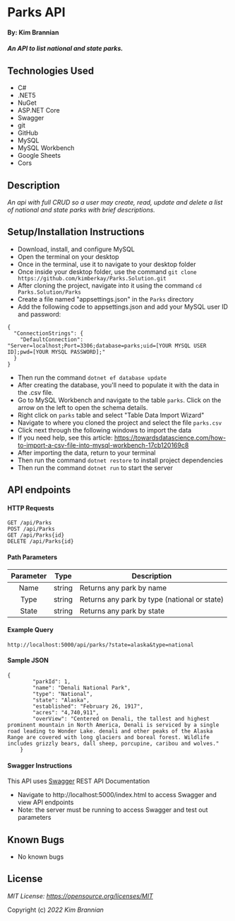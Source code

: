 # Parks API

#### By: Kim Brannian

#### _An API to list national and state parks._

## Technologies Used
* C#
* .NET5
* NuGet
* ASP.NET Core
* Swagger
* git
* GitHub
* MySQL
* MySQL Workbench
* Google Sheets
* Cors

## Description
_An api with full CRUD so a user may create, read, update and delete a list of national and state parks with brief descriptions._

## Setup/Installation Instructions
* Download, install, and configure MySQL
* Open the terminal on your desktop
* Once in the terminal, use it to navigate to your desktop folder
* Once inside your desktop folder, use the command `git clone https://github.com/kimberkay/Parks.Solution.git`
* After cloning the project, navigate into it using the command `cd Parks.Solution/Parks`
* Create a file named "appsettings.json" in the `Parks` directory
* Add the following code to appsettings.json and add your MySQL user ID and password:
```
{
  "ConnectionStrings": {
    "DefaultConnection": "Server=localhost;Port=3306;database=parks;uid=[YOUR MYSQL USER ID];pwd=[YOUR MYSQL PASSWORD];"
  }
}
```
* Then run the command `dotnet ef database update`
* After creating the database, you'll need to populate it with the data in the .csv file.
* Go to MySQL Workbench and navigate to the table `parks`. Click on the arrow on the left to open the schema details. 
* Right click on `parks` table and select "Table Data Import Wizard"
* Navigate to where you cloned the project and select the file `parks.csv`
* Click next through the following windows to import the data
* If you need help, see this article: https://towardsdatascience.com/how-to-import-a-csv-file-into-mysql-workbench-17cb120169c8 
* After importing the data, return to your terminal
* Then run the command `dotnet restore` to install project dependencies
* Then run the command `dotnet run` to start the server

## API endpoints
#### HTTP Requests
```
GET /api/Parks
POST /api/Parks
GET /api/Parks{id}
DELETE /api/Parks{id}
```

#### Path Parameters
| Parameter | Type | Description |
| :---: | :---: | --- |
| Name | string | Returns any park by name |
| Type | string | Returns any park by type (national or state) |
| State | string | Returns any park by state |


#### Example Query
```
http://localhost:5000/api/parks/?state=alaska&type=national
```

#### Sample JSON
```
{
        "parkId": 1,
        "name": "Denali National Park",
        "type": "National",
        "state": "Alaska",
        "established": "February 26, 1917",
        "acres": "4,740,911",
        "overView": "Centered on Denali, the tallest and highest prominent mountain in North America, Denali is serviced by a single road leading to Wonder Lake. denali and other peaks of the Alaska Range are covered with long glaciers and boreal forest. Wildlife includes grizzly bears, dall sheep, porcupine, caribou and wolves."
    }
```

#### Swagger Instructions
This API uses [Swagger](https://swagger.io/tools/swagger-ui/) REST API Documentation

* Navigate to http://localhost:5000/index.html to access Swagger and view API endpoints
* Note: the server must be running to access Swagger and test out parameters

## Known Bugs
* No known bugs

## License
_MIT License: https://opensource.org/licenses/MIT_

Copyright (c) _2022_ _Kim Brannian_